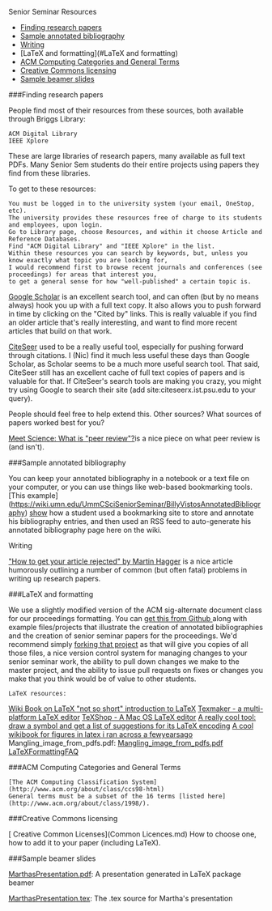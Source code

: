 Senior Seminar Resources

- [Finding research papers](#Finding-research-papers)
- [Sample annotated bibliography](#Sample-annotated-bibliography)
- [Writing](#Writing)
- [LaTeX and formatting](#LaTeX and formatting)
- [ACM Computing Categories and General Terms](#ACM-Computing-Categories-and-General-Terms)
- [Creative Commons licensing](#Creative-Commons-licensing)
- [Sample beamer slides](#Sample-beamer-slides)

###Finding research papers

People find most of their resources from these sources, both available through Briggs Library:

    ACM Digital Library
    IEEE Xplore 

These are large libraries of research papers, many available as full text PDFs. 
Many Senior Sem students do their entire projects using papers they find from these libraries.

To get to these resources:

    You must be logged in to the university system (your email, OneStop, etc).
    The university provides these resources free of charge to its students and employees, upon login.
    Go to Library page, choose Resources, and within it choose Article and Reference Databases.
    Find "ACM Digital Library" and "IEEE Xplore" in the list.
    Within these resources you can search by keywords, but, unless you know exactly what topic you are looking for, 
    I would recommend first to browse recent journals and conferences (see proceedings) for areas that interest you, 
    to get a general sense for how "well-published" a certain topic is. 

[Google Scholar](https://scholar.google.com/) is an excellent search tool, and can often (but by no means always) hook you up with a full text copy.
It also allows you to push forward in time by clicking on the "Cited by" links. 
This is really valuable if you find an older article that's really interesting, 
and want to find more recent articles that build on that work.

[CiteSeer](http://citeseerx.ist.psu.edu/index;jsessionid=F91CFD565EC02ED261F4D1608F5AE395) used to be a really useful tool, especially for pushing forward through citations. 
I (Nic) find it much less useful these days than Google Scholar, as Scholar seems to be a much more useful search tool. 
That said, CiteSeer still has an excellent cache of full text copies of papers and is valuable for that. 
If CiteSeer's search tools are making you crazy, you might try using Google to search their site 
(add site:citeseerx.ist.psu.edu to your query).

People should feel free to help extend this. Other sources? What sources of papers worked best for you?

[Meet Science: What is "peer review"?](http://boingboing.net/2011/04/22/meet-science-what-is.html)is a nice piece on what peer review is (and isn't).

###Sample annotated bibliography

You can keep your annotated bibliography in a notebook or a text file on your computer,
or you can use things like web-based bookmarking tools. 
[This example] (https://wiki.umn.edu/UmmCSciSeniorSeminar/BillyVistosAnnotatedBibliography) [show](http://del.icio.us/bvisto) how a student used a bookmarking site to store and annotate his bibliography entries, 
and then used an RSS feed to auto-generate his annotated bibliography page here on the wiki.

Writing

["How to get your article rejected" by Martin Hagger](howtogetyourarticlerejected.pdf) is a nice article humorously outlining a number of common
(but often fatal) problems in writing up research papers.

###LaTeX and formatting

We use a slightly modified version of the ACM sig-alternate document class for our proceedings formatting.
You can [get this from Github ](https://github.com/UMM-CSci/Senior_seminar_templates) along with example files/projects that illustrate the creation of annotated bibliographies
and the creation of senior seminar papers for the proceedings. We'd recommend simply [forking that project](https://github.com/UMM-CSci/Senior_seminar_templates/fork) as that will give you 
copies of all those files, a nice version control system for managing changes to your senior seminar work, 
the ability to pull down changes we make to the master project, and the ability to issue pull requests on fixes or changes you
make that you think would be of value to other students.

    LaTeX resources:
[Wiki Book on LaTeX ](http://www.xm1math.net/texmaker/)
["not so short" introduction to LaTeX](lshort.pdf)
[Texmaker - a multi-platform LaTeX editor](http://www.xm1math.net/texmaker/)
[TeXShop - A Mac OS LaTeX editor](http://pages.uoregon.edu/koch/texshop/)
[A really cool tool: draw a symbol and get a list of suggestions for its LaTeX encoding](http://pages.uoregon.edu/koch/texshop/)
[ A cool wikibook for figures in latex i ran across a fewyearsago](https://en.wikibooks.org/wiki/LaTeX/Floats,_Figures_and_Captions)
Mangling_image_from_pdfs.pdf: [Mangling_image_from_pdfs.pdf](mangling-image-from-pdfs.pdf) 
[LaTeXFormattingFAQ](LatexFomatingFAQ.md)

###ACM Computing Categories and General Terms

    [The ACM Computing Classification System](http://www.acm.org/about/class/ccs98-html)
    General terms must be a subset of the 16 terms [listed here](http://www.acm.org/about/class/1998/). 

###Creative Commons licensing

   [ Creative Common Licenses](Common Licences.md)
        How to choose one, how to add it to your paper (including LaTeX). 

###Sample beamer slides

[MarthasPresentation.pdf](marthaspresentation.pdf): A presentation generated in LaTeX package beamer 

[MarthasPresentation.tex](marthaspresentation.pdf): The .tex source for Martha's presentation 
